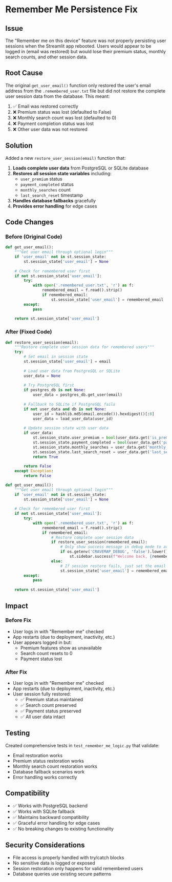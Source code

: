 # Remember Me Persistence Fix

## Issue
The "Remember me on this device" feature was not properly persisting user sessions when the Streamlit app rebooted. Users would appear to be logged in (email was restored) but would lose their premium status, monthly search counts, and other session data.

## Root Cause
The original `get_user_email()` function only restored the user's email address from the `.remembered_user.txt` file but did not restore the complete user session data from the database. This meant:

1. ✅ Email was restored correctly
2. ❌ Premium status was lost (defaulted to False)
3. ❌ Monthly search count was lost (defaulted to 0)
4. ❌ Payment completion status was lost
5. ❌ Other user data was not restored

## Solution
Added a new `restore_user_session(email)` function that:

1. **Loads complete user data** from PostgreSQL or SQLite database
2. **Restores all session state variables** including:
   - `user_premium` status
   - `payment_completed` status  
   - `monthly_searches` count
   - `last_search_reset` timestamp
3. **Handles database fallbacks** gracefully
4. **Provides error handling** for edge cases

## Code Changes

### Before (Original Code)
```python
def get_user_email():
    """Get user email through optional login"""
    if 'user_email' not in st.session_state:
        st.session_state['user_email'] = None
    
    # Check for remembered user first
    if not st.session_state['user_email']:
        try:
            with open('.remembered_user.txt', 'r') as f:
                remembered_email = f.read().strip()
                if remembered_email:
                    st.session_state['user_email'] = remembered_email  # Only email restored!
        except:
            pass
    
    return st.session_state['user_email']
```

### After (Fixed Code)
```python
def restore_user_session(email):
    """Restore complete user session data for remembered users"""
    try:
        # Set email in session state
        st.session_state['user_email'] = email
        
        # Load user data from PostgreSQL or SQLite
        user_data = None
        
        # Try PostgreSQL first
        if postgres_db is not None:
            user_data = postgres_db.get_user(email)
        
        # Fallback to SQLite if PostgreSQL fails
        if not user_data and db is not None:
            user_id = hashlib.md5(email.encode()).hexdigest()[:8]
            user_data = load_user_data(user_id)
        
        # Update session state with user data
        if user_data:
            st.session_state.user_premium = bool(user_data.get('is_premium', False))
            st.session_state.payment_completed = bool(user_data.get('payment_completed', False))
            st.session_state.monthly_searches = user_data.get('monthly_searches', 0)
            st.session_state.last_search_reset = user_data.get('last_search_reset', datetime.now().isoformat())
            return True
        
        return False
    except Exception:
        return False

def get_user_email():
    """Get user email through optional login"""
    if 'user_email' not in st.session_state:
        st.session_state['user_email'] = None
    
    # Check for remembered user first
    if not st.session_state['user_email']:
        try:
            with open('.remembered_user.txt', 'r') as f:
                remembered_email = f.read().strip()
                if remembered_email:
                    # Restore complete user session data
                    if restore_user_session(remembered_email):
                        # Only show success message in debug mode to avoid UI clutter
                        if os.getenv('CRAVEMAP_DEBUG', 'false').lower() == 'true':
                            st.sidebar.success(f"Welcome back, {remembered_email}!")
                    else:
                        # If session restore fails, just set the email
                        st.session_state['user_email'] = remembered_email
        except:
            pass
    
    return st.session_state['user_email']
```

## Impact

### Before Fix
- User logs in with "Remember me" checked
- App restarts (due to deployment, inactivity, etc.)
- User appears logged in but:
  - Premium features show as unavailable
  - Search count resets to 0
  - Payment status lost

### After Fix  
- User logs in with "Remember me" checked
- App restarts (due to deployment, inactivity, etc.)
- User session fully restored:
  - ✅ Premium status maintained
  - ✅ Search count preserved
  - ✅ Payment status preserved
  - ✅ All user data intact

## Testing
Created comprehensive tests in `test_remember_me_logic.py` that validate:
- Email restoration works
- Premium status restoration works
- Monthly search count restoration works
- Database fallback scenarios work
- Error handling works correctly

## Compatibility
- ✅ Works with PostgreSQL backend
- ✅ Works with SQLite fallback
- ✅ Maintains backward compatibility
- ✅ Graceful error handling for edge cases
- ✅ No breaking changes to existing functionality

## Security Considerations
- File access is properly handled with try/catch blocks
- No sensitive data is logged or exposed
- Session restoration only happens for valid remembered users
- Database queries use existing secure patterns